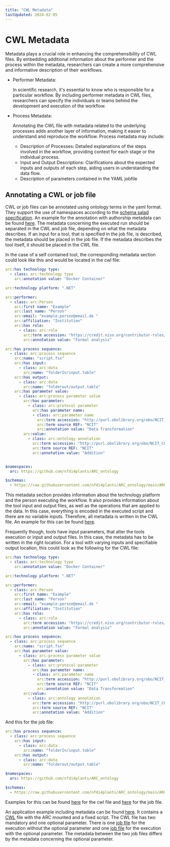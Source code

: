 ```yaml
---
title: "CWL Metadata"
lastUpdated: 2024-02-05
---
```


# CWL Metadata

Metadata plays a crucial role in enhancing the comprehensibility of CWL files. By embedding additional information about the performer and the process within the metadata, 
researchers can create a more comprehensive and informative description of their workflows.

- Performer Metadata:

    In scientific research, it's essential to know who is responsible for a particular workflow. 
    By including performer metadata in CWL files, researchers can specify the individuals or teams behind 
    the development and execution of the workflow.

- Process Metadata:

    Annotating the CWL file with metadata related to the underlying processes adds another layer of information, 
    making it easier to understand and reproduce the workflow. Process metadata may include:
    - Description of Processes: Detailed explanations of the steps involved in the workflow, providing context for each stage or the individual process.
    - Input and Output Descriptions: Clarifications about the expected inputs and outputs of each step, aiding users in understanding the data flow.
    - Description of parameters contained in the YAML jobfile

## Annotating a CWL or job file

CWL or job files can be annotated using ontology terms in the yaml format. They support the use of namespaces according to the 
[schema salad specification](https://www.commonwl.org/v1.0/SchemaSalad.html#Explicit_context). An example for the annotation with 
authorship metadata can be found [here](https://www.commonwl.org/user_guide/topics/metadata-and-authorship.html). The metadata concerning the executed 
run should be separated in the CWL and job file, depending on what the metadata describes. If an input for a tool, that is specified in the job file, is described, the 
metadata should be placed in the job file. If the metadata describes the tool itself, it should be placed in the CWL file.

In the case of a self contained tool, the corresponding metadata section could look like this and would be located in the cwl file:
```yaml
arc:has technology type:
  - class: arc:technology type
    arc:annotation value: "Docker Container"

arc:technology platform: ".NET"

arc:performer:
  - class: arc:Person
    arc:first name: "Example"
    arc:last name: "Person"
    arc:email: "example.person@email.de "
    arc:affiliation: "Institution"
    arc:has role: 
      - class: arc:role
        arc:term accession: "https://credit.niso.org/contributor-roles/formal-analysis/"
        arc:annotation value: "Formal analysis"

arc:has process sequence:
  - class: arc:process sequence
    arc:name: "script.fsx"
    arc:has input: 
      - class: arc:data
        arc:name: "folderIn/input.table"
    arc:has output:
      - class: arc:data
        arc:name: "folderout/output.table"
    arc:has parameter value: 
      - class: arc:process parameter value
        arc:has parameter:
          - class: arc:protocol parameter
            arc:has parameter name: 
            - class: arc:parameter name
              arc:term accession: "http://purl.obolibrary.org/obo/NCIT_C43582"
              arc:term source REF: "NCIT"
              arc:annotation value: "Data Transformation"
        arc:value: 
          - class: arc:ontology annotation
            arc:term accession: "http://purl.obolibrary.org/obo/NCIT_C64911"
            arc:term source REF: "NCIT"
            arc:annotation value: "Addition"


$namespaces:
  arc: https://github.com/nfdi4plants/ARC_ontology

$schemas:
  - https://raw.githubusercontent.com/nfdi4plants/ARC_ontology/main/ARC_v2.0.owl

```
This metadata section provides information about the technology platform and the person executing the workflow. It also provides information about the tool input 
and output files, as well as the operations that are applied to the data. In this case, everything is encoded in the executed script and there are no variable inputs. 
Therefore, all metadata is written in the CWL file. An example for this can be found [here](https://git.nfdi4plants.org/muehlhaus/ArcPrototype/-/tree/main/workflows/ARCMount).

Frequently though, tools have input parameters, that alter the tools execution or input and output files. In this case, the metadata has to be written in the right location. For a tool with 
varying inputs and specifiable output location, this could look as the following for the CWL file:
```yaml
arc:has technology type:
  - class: arc:technology type
    arc:annotation value: "Docker Container"

arc:technology platform: ".NET"

arc:performer:
  - class: arc:Person
    arc:first name: "Example"
    arc:last name: "Person"
    arc:email: "example.person@email.de "
    arc:affiliation: "Institution"
    arc:has role: 
      - class: arc:role
        arc:term accession: "https://credit.niso.org/contributor-roles/formal-analysis/"
        arc:annotation value: "Formal analysis"

arc:has process sequence:
  - class: arc:process sequence
    arc:name: "script.fsx"
    arc:has parameter value: 
      - class: arc:process parameter value
        arc:has parameter:
          - class: arc:protocol parameter
            arc:has parameter name: 
            - class: arc:parameter name
              arc:term accession: "http://purl.obolibrary.org/obo/NCIT_C43582"
              arc:term source REF: "NCIT"
              arc:annotation value: "Data Transformation"
        arc:value: 
          - class: arc:ontology annotation
            arc:term accession: "http://purl.obolibrary.org/obo/NCIT_C64911"
            arc:term source REF: "NCIT"
            arc:annotation value: "Addition"
```
And this for the job file:
```yaml
arc:has process sequence:
  - class: arc:process sequence
    arc:has input: 
      - class: arc:data
        arc:name: "folderIn/input.table"
    arc:has output:
      - class: arc:data
        arc:name: "folderout/output.table"

$namespaces:
  arc: https://github.com/nfdi4plants/ARC_ontology

$schemas:
  - https://raw.githubusercontent.com/nfdi4plants/ARC_ontology/main/ARC_v2.0.owl
```
Examples for this can be found [here](https://git.nfdi4plants.org/muehlhaus/ArcPrototype/-/blob/main/workflows/FixedScript/FSharpArcCapsule.cwl) 
for the cwl file and [here](https://git.nfdi4plants.org/muehlhaus/ArcPrototype/-/blob/main/runs/FSharpArcCapsule.yml) for the job file.

An application example including metadata can be found [here](https://git.nfdi4plants.org/zimmer/TurboIDSampleArc/-/tree/main). It contains a [CWL](https://git.nfdi4plants.org/zimmer/TurboIDSampleArc/-/blob/main/workflows/EvalTurboID/TurboIDSampleArc.cwl) 
file with the ARC mounted and a fixed script. The CWL file has two mandatory and one optional parameter. There is one [job file](https://git.nfdi4plants.org/zimmer/TurboIDSampleArc/-/blob/main/runs/TurboIDSampleArc.yml) 
for the execution without the optional parameter and one [job file](https://git.nfdi4plants.org/zimmer/TurboIDSampleArc/-/blob/main/runs/TurboIDSampleArcFDR.yml) for 
the execution with the optional parameter. The metadata between the two job files differs by the metadata concerning the optional parameter.
